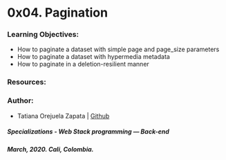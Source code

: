 # 0x04. Pagination

### Learning Objectives:
* How to paginate a dataset with simple page and page_size parameters
* How to paginate a dataset with hypermedia metadata
* How to paginate in a deletion-resilient manner

### Resources:

### Author:
* Tatiana Orejuela Zapata | [Github](https://github.com/tatsOre)

##### Specializations - Web Stack programming ― Back-end
##### March, 2020. Cali, Colombia.
